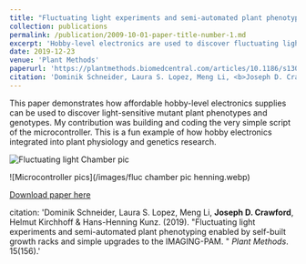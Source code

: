 ```yaml
---
title: "Fluctuating light experiments and semi-automated plant phenotyping enabled by self-built growth racks and simple upgrades to the IMAGING-PAM"
collection: publications
permalink: /publication/2009-10-01-paper-title-number-1.md
excerpt: 'Hobby-level electronics are used to discover fluctuating light-sensitive mutant plant phenotypes and genotypes.' 
date: 2019-12-23
venue: 'Plant Methods'
paperurl: 'https://plantmethods.biomedcentral.com/articles/10.1186/s13007-019-0546-1#Abs1'
citation: 'Dominik Schneider, Laura S. Lopez, Meng Li, <b>Joseph D. Crawford</b>, Helmut Kirchhoff & Hans-Henning Kunz. (2019). &quot;Fluctuating light experiments and semi-automated plant phenotyping enabled by self-built growth racks and simple upgrades to the IMAGING-PAM. &quot; <i>Plant Methods</i>. 15(156).'
---
```

This paper demonstrates how affordable hobby-level electronics supplies can be used to discover light-sensitive mutant plant phenotypes and genotypes. My contribution was building and coding the very simple script of the microcontroller. This is a fun example of how hobby electronics integrated into plant physiology and genetics research.



![Fluctuating light Chamber pic](/images/IMG_2061.JPG)


![Microcontroller pics](/images/fluc chamber pic henning.webp)







[Download paper here](https://plantmethods.biomedcentral.com/articles/10.1186/s13007-019-0546-1#Abs1)


citation: 'Dominik Schneider, Laura S. Lopez, Meng Li, <b>Joseph D. Crawford</b>, Helmut Kirchhoff & Hans-Henning Kunz. (2019). &quot;Fluctuating light experiments and semi-automated plant phenotyping enabled by self-built growth racks and simple upgrades to the IMAGING-PAM. &quot; <i>Plant Methods</i>. 15(156).'
